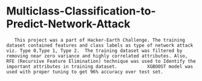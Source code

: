 # Multiclass-Classification-to-Predict-Network-Attack
       This project was a part of Hacker-Earth Challenge. The training dataset contained features and class labels as type of network attack viz. Type 0,Type 1, Type 2.  The training dataset was filtered by removing near zero variance and highly correlated attributes. Also, RFE (Recursive Feature Elimination) technique was used to Identify the important attributes in training dataset.           XGBOOST model was used with proper tuning to get 96% accuracy over test set.
